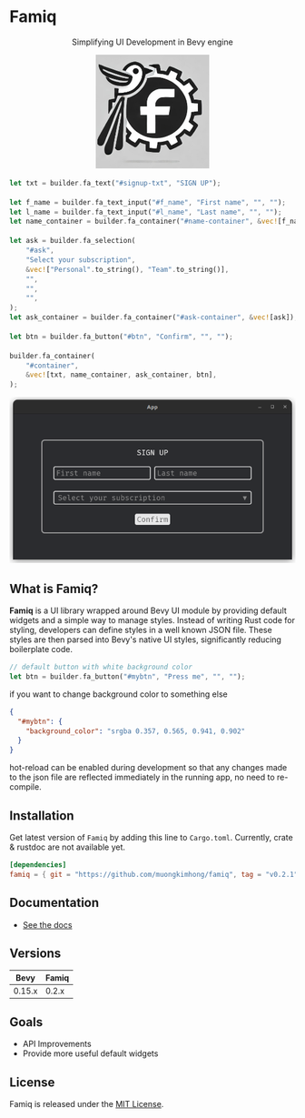 # Famiq

<p align="center">
  Simplifying UI Development in Bevy engine
</p>
<p align="center">
  <img width="200" height="200" src="logo.jpeg">
</p>

```rust
let txt = builder.fa_text("#signup-txt", "SIGN UP");

let f_name = builder.fa_text_input("#f_name", "First name", "", "");
let l_name = builder.fa_text_input("#l_name", "Last name", "", "");
let name_container = builder.fa_container("#name-container", &vec![f_name, l_name]);

let ask = builder.fa_selection(
    "#ask",
    "Select your subscription",
    &vec!["Personal".to_string(), "Team".to_string()],
    "",
    "",
    "",
);
let ask_container = builder.fa_container("#ask-container", &vec![ask]);

let btn = builder.fa_button("#btn", "Confirm", "", "");

builder.fa_container(
    "#container",
    &vec![txt, name_container, ask_container, btn],
);
```
<p align="center">
  <img src="screenshot.png">
</p>

## What is Famiq?
**Famiq** is a UI library wrapped around Bevy UI module by providing default
widgets and a simple way to manage styles. Instead of writing Rust code for styling,
developers can define styles in a well known JSON file. These styles are then parsed
into Bevy's native UI styles, significantly reducing boilerplate code.

```rust
// default button with white background color
let btn = builder.fa_button("#mybtn", "Press me", "", "");
```
if you want to change background color to something else
```json
{
  "#mybtn": {
    "background_color": "srgba 0.357, 0.565, 0.941, 0.902"
  }
}
```
hot-reload can be enabled during development so that any changes made to the json file
are reflected immediately in the running app, no need to re-compile.

## Installation
Get latest version of `Famiq` by adding this line to `Cargo.toml`. Currently, crate & rustdoc are not available yet.
```toml
[dependencies]
famiq = { git = "https://github.com/muongkimhong/famiq", tag = "v0.2.1" }
```

## Documentation
- [See the docs](https://muongkimhong.github.io/famiq/)


## Versions
| Bevy     | Famiq |
|----------|----------|
| 0.15.x   | 0.2.x    |


## Goals
- API Improvements
- Provide more useful default widgets

## License
Famiq is released under the [MIT License](https://opensource.org/licenses/MIT).
